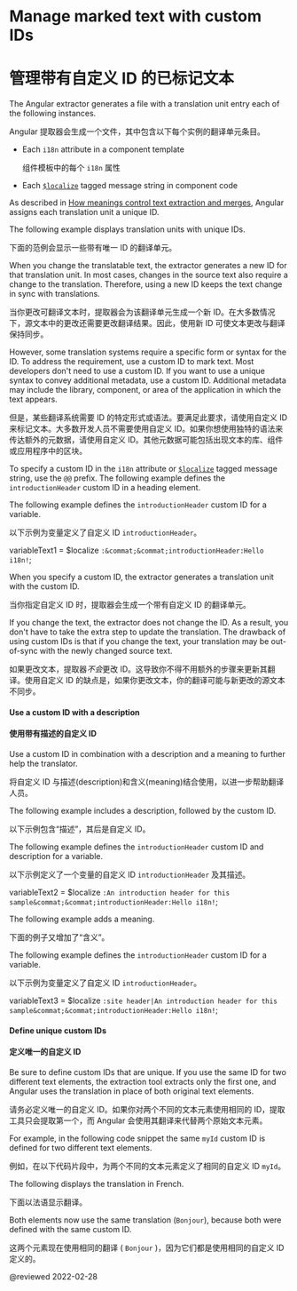 # Manage marked text with custom IDs

# 管理带有自定义 ID 的已标记文本

The Angular extractor generates a file with a translation unit entry each of the following instances.

Angular 提取器会生成一个文件，其中包含以下每个实例的翻译单元条目。

* Each `i18n` attribute in a component template

  组件模板中的每个 `i18n` 属性

* Each [`$localize`][AioApiLocalizeInitLocalize] tagged message string in component code

As described in [How meanings control text extraction and merges][AioGuideI18nCommonPrepareHowMeaningsControlTextExtractionAndMerges], Angular assigns each translation unit a unique ID.

The following example displays translation units with unique IDs.

下面的范例会显示一些带有唯一 ID 的翻译单元。

<code-example header="messages.fr.xlf.html" path="i18n/doc-files/messages.fr.xlf.html" region="generated-id"></code-example>

When you change the translatable text, the extractor generates a new ID for that translation unit.
In most cases, changes in the source text also require a change to the translation.
Therefore, using a new ID keeps the text change in sync with translations.

当你更改可翻译文本时，提取器会为该翻译单元生成一个新 ID。在大多数情况下，源文本中的更改还需要更改翻译结果。因此，使用新 ID 可使文本更改与翻译保持同步。

However, some translation systems require a specific form or syntax for the ID.
To address the requirement, use a custom ID to mark text.
Most developers don't need to use a custom ID.
If you want to use a unique syntax to convey additional metadata, use a custom ID.
Additional metadata may include the library, component, or area of the application in which the text appears.

但是，某些翻译系统需要 ID 的特定形式或语法。要满足此要求，请使用自定义 ID 来标记文本。大多数开发人员不需要使用自定义 ID。如果你想使用独特的语法来传达额外的元数据，请使用自定义 ID。其他元数据可能包括出现文本的库、组件或应用程序中的区块。

To specify a custom ID in the `i18n` attribute or [`$localize`][AioApiLocalizeInitLocalize] tagged message string, use the `@@` prefix.
The following example defines the `introductionHeader` custom ID in a heading element.

<code-example header="app/app.component.html" path="i18n/doc-files/app.component.html" region="i18n-attribute-solo-id"></code-example>

The following example defines the `introductionHeader` custom ID for a variable.

以下示例为变量定义了自定义 ID `introductionHeader`。

<!--todo: replace with code example -->

<code-example format="typescript" language="typescript">

variableText1 = &dollar;localize `:&commat;&commat;introductionHeader:Hello i18n!`;

</code-example>

When you specify a custom ID, the extractor generates a translation unit with the custom ID.

当你指定自定义 ID 时，提取器会生成一个带有自定义 ID 的翻译单元。

<code-example header="messages.fr.xlf.html" path="i18n/doc-files/messages.fr.xlf.html" region="custom-id"></code-example>

If you change the text, the extractor does not change the ID.
As a result, you don't have to take the extra step to update the translation.
The drawback of using custom IDs is that if you change the text, your translation may be out-of-sync with the newly changed source text.

如果更改文本，提取器*不会*更改 ID。这导致你不得不用额外的步骤来更新其翻译。使用自定义 ID 的缺点是，如果你更改文本，你的翻译可能与新更改的源文本不同步。

#### Use a custom ID with a description

#### 使用带有描述的自定义 ID

Use a custom ID in combination with a description and a meaning to further help the translator.

将自定义 ID 与描述(description)和含义(meaning)结合使用，以进一步帮助翻译人员。

The following example includes a description, followed by the custom ID.

以下示例包含“描述”，其后是自定义 ID。

<code-example header="app/app.component.html" path="i18n/doc-files/app.component.html" region="i18n-attribute-id"></code-example>

The following example defines the `introductionHeader` custom ID and description for a variable.

以下示例定义了一个变量的自定义 ID `introductionHeader` 及其描述。

<!--todo: replace with code example -->

<code-example format="typescript" language="typescript">

variableText2 = &dollar;localize `:An introduction header for this sample&commat;&commat;introductionHeader:Hello i18n!`;

</code-example>

The following example adds a meaning.

下面的例子又增加了“含义”。

<code-example header="app/app.component.html" path="i18n/doc-files/app.component.html" region="i18n-attribute-meaning-and-id"></code-example>

The following example defines the `introductionHeader` custom ID for a variable.

以下示例为变量定义了自定义 ID `introductionHeader`。

<!--todo: replace with code example -->

<code-example format="typescript" language="typescript">

variableText3 = &dollar;localize `:site header|An introduction header for this sample&commat;&commat;introductionHeader:Hello i18n!`;

</code-example>

#### Define unique custom IDs

#### 定义唯一的自定义 ID

Be sure to define custom IDs that are unique.
If you use the same ID for two different text elements, the extraction tool extracts only the first one, and Angular uses the translation in place of both original text elements.

请务必定义唯一的自定义 ID。如果你对两个不同的文本元素使用相同的 ID，提取工具只会提取第一个，而 Angular 会使用其翻译来代替两个原始文本元素。

For example, in the following code snippet the same `myId` custom ID is defined for two different text elements.

例如，在以下代码片段中，为两个不同的文本元素定义了相同的自定义 ID `myId`。

<code-example header="app/app.component.html" path="i18n/doc-files/app.component.html" region="i18n-duplicate-custom-id"></code-example>

The following displays the translation in French.

下面以法语显示翻译。

<code-example header="src/locale/messages.fr.xlf" path="i18n/doc-files/messages.fr.xlf.html" region="i18n-duplicate-custom-id"></code-example>

Both elements now use the same translation (`Bonjour`), because both were defined with the same custom ID.

这两个元素现在使用相同的翻译 ( `Bonjour` )，因为它们都是使用相同的自定义 ID 定义的。

<code-example path="i18n/doc-files/rendered-output.html"></code-example>

<!-- links -->

[AioApiLocalizeInitLocalize]: api/localize/init/$localize "$localize | init - localize - API | Angular"

[AioGuideI18nCommonPrepareHowMeaningsControlTextExtractionAndMerges]: guide/i18n-common-prepare#how-meanings-control-text-extraction-and-merges "How meanings control text extraction and merges - Prepare components for translations | Angular"

<!-- external links -->

<!-- end links -->

@reviewed 2022-02-28